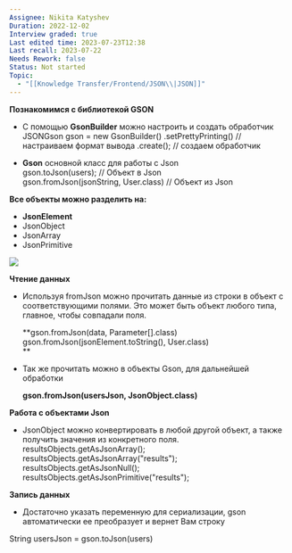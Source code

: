 ```yaml
---
Assignee: Nikita Katyshev
Duration: 2022-12-02
Interview graded: true
Last edited time: 2023-07-23T12:38
Last recall: 2023-07-22
Needs Rework: false
Status: Not started
Topic:
  - "[[Knowledge Transfer/Frontend/JSON\\|JSON]]"
---
```

**Познакомимся с библиотекой GSON**

- С помощью **GsonBuilder** можно настроить и создать обработчик  
    JSONGson gson = new GsonBuilder() .setPrettyPrinting() // настраиваем формат вывода .create(); // создаем обработчик  
    
- **Gson** основной класс для работы с Json  
    gson.toJson(users); // Объект в Json  
    gson.fromJson(jsonString, User.class) // Объект из Json  
    

**Все объекты можно разделить на:**

- **JsonElement**
- JsonObject
- JsonArray
- JsonPrimitive

[![](https://lh6.googleusercontent.com/ZG2I_v9pXr7-yB8tOmok_rT4RqM_SbUZCRRuNc5w9X05Pwd01mll43-27_z9y68v8Cn-DhzVPrGO9U8AvduSfBYV-TNJaXwFL6Oxdxk5huNKkeRozQdX8hWF8dJqiJE2j_khs1nDDXaa9sjnfMm6qL5pKUBO64XRuDUsidXJ3ODkZVp_stc7trYL7JYPpSJV)](https://lh6.googleusercontent.com/ZG2I_v9pXr7-yB8tOmok_rT4RqM_SbUZCRRuNc5w9X05Pwd01mll43-27_z9y68v8Cn-DhzVPrGO9U8AvduSfBYV-TNJaXwFL6Oxdxk5huNKkeRozQdX8hWF8dJqiJE2j_khs1nDDXaa9sjnfMm6qL5pKUBO64XRuDUsidXJ3ODkZVp_stc7trYL7JYPpSJV)

**Чтение данных**

- Используя fromJson можно прочитать данные из строки в объект с соответствующими полями. Это может быть объект любого типа, главное, чтобы совпадали поля.  
      
    **gson.fromJson(data, Parameter[].class)  
    gson.fromJson(jsonElement.toString(), User.class)  
    **
- Так же прочитать можно в объекты Gson, для дальнейшей обработки  
      
    **gson.fromJson(usersJson, JsonObject.class)**

**Работа с объектами Json**

- JsonObject можно конвертировать в любой другой объект, а также получить значения из конкретного поля.  
    resultsObjects.getAsJsonArray();  
    resultsObjects.getAsJsonArray("results");  
    resultsObjects.getAsJsonNull();  
    resultsObjects.getAsJsonPrimitive("results");  
    

**Запись данных**

- Достаточно указать переменную для сериализации, gson автоматически ее преобразует и вернет Вам строку

String usersJson = gson.toJson(users)